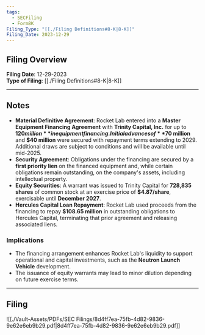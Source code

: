 ```yaml
---
tags:
  - SECFiling
  - Form8K
Filing_Type: "[[./Filing Definitions#8-K|8-K]]"
Filing_Date: 2023-12-29
---
```

## Filing Overview

**Filing Date**: 12-29-2023  
**Type of Filing**: [[./Filing Definitions#8-K|8-K]]  

---

## Notes

- **Material Definitive Agreement**: Rocket Lab entered into a **Master Equipment Financing Agreement** with **Trinity Capital, Inc.** for up to **$120 million** in equipment financing. Initial advances of **$70 million** and **$40 million** were secured with repayment terms extending to 2029. Additional draws are subject to conditions and will be available until mid-2025.
- **Security Agreement**: Obligations under the financing are secured by a **first priority lien** on the financed equipment and, while certain obligations remain outstanding, on the company's assets, including intellectual property.
- **Equity Securities**: A warrant was issued to Trinity Capital for **728,835 shares** of common stock at an exercise price of **$4.87/share**, exercisable until **December 2027**.
- **Hercules Capital Loan Repayment**: Rocket Lab used proceeds from the financing to repay **$108.65 million** in outstanding obligations to Hercules Capital, terminating that prior agreement and releasing associated liens.

### Implications
- The financing arrangement enhances Rocket Lab's liquidity to support operational and capital investments, such as the **Neutron Launch Vehicle** development.
- The issuance of equity warrants may lead to minor dilution depending on future exercise terms.

---

## Filing

![[./Vault-Assets/PDFs/SEC Filings/8d4ff7ea-75fb-4d82-9836-9e62e6eb9b29.pdf|8d4ff7ea-75fb-4d82-9836-9e62e6eb9b29.pdf]]
